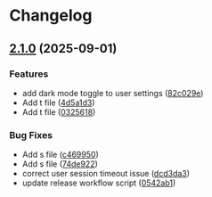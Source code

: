 # Changelog

## [2.1.0](https://github.com/lohitintern-spec/task-manager/compare/v2.0.0...v2.1.0) (2025-09-01)


### Features

* add dark mode toggle to user settings ([82c029e](https://github.com/lohitintern-spec/task-manager/commit/82c029ec3ed9c211f61edfa7173d2742fca26298))
* Add t file ([4d5a1d3](https://github.com/lohitintern-spec/task-manager/commit/4d5a1d3225a0b1895ad8fe463134c3d4f84d844f))
* Add t file ([0325618](https://github.com/lohitintern-spec/task-manager/commit/032561838c373d671afd860be41a0d69d1f9b60b))


### Bug Fixes

* Add s file ([c469950](https://github.com/lohitintern-spec/task-manager/commit/c4699508c6759fa1a477bbbdd63fe20f5b7bc474))
* Add s file ([74de922](https://github.com/lohitintern-spec/task-manager/commit/74de9228284671abd7cd49a5734f2286e8962399))
* correct user session timeout issue ([dcd3da3](https://github.com/lohitintern-spec/task-manager/commit/dcd3da396f701358ab2a9a138421e1e42296d368))
* update release workflow script ([0542ab1](https://github.com/lohitintern-spec/task-manager/commit/0542ab15fc57e7ed96e381c89e15c34299f874fd))
